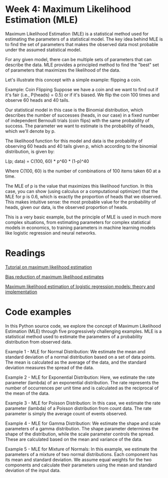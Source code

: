 # Week 4: Maximum Likelihood Estimation (MLE)

Maximum Likelihood Estimation (MLE) is a statistical method used for estimating the parameters of a statistical model. The key idea behind MLE is to find the set of parameters that makes the observed data most probable under the assumed statistical model.

For any given model, there can be multiple sets of parameters that can describe the data. MLE provides a principled method to find the "best" set of parameters that maximizes the likelihood of the data.

Let's illustrate this concept with a simple example: flipping a coin.

Example: Coin Flipping
Suppose we have a coin and we want to find out if it's fair (i.e., P(heads) = 0.5) or if it's biased. We flip the coin 100 times and observe 60 heads and 40 tails.

Our statistical model in this case is the Binomial distribution, which describes the number of successes (heads, in our case) in a fixed number of independent Bernoulli trials (coin flips) with the same probability of success. The parameter we want to estimate is the probability of heads, which we'll denote by p.

The likelihood function for this model and data is the probability of observing 60 heads and 40 tails given p, which according to the binomial distribution, is given by:

L(p; data) = C(100, 60) * p^60 * (1-p)^40

Where C(100, 60) is the number of combinations of 100 items taken 60 at a time.

The MLE of p is the value that maximizes this likelihood function. In this case, you can show (using calculus or a computational optimizer) that the MLE for p is 0.6, which is exactly the proportion of heads that we observed. This makes intuitive sense: the most probable value for the probability of heads, given our data, is the observed proportion of heads.

This is a very basic example, but the principle of MLE is used in much more complex situations, from estimating parameters for complex statistical models in economics, to training parameters in machine learning models like logistic regression and neural networks.

# Readings

[Tutorial on maximum likelihood estimation](https://citeseerx.ist.psu.edu/document?repid=rep1&type=pdf&doi=4ab2cfe6766a5007b2fcf8cfffbf7fb566c077f4)


[Bias reduction of maximum likelihood estimates](https://www2.stat.duke.edu/~scs/Courses/Stat376/Papers/GibbsFieldEst/BiasReductionMLE.pdf)

[Maximum likelihood estimation of logistic regression models: theory and implementation](https://saedsayad.com/docs/mlelr.pdf)

# Code examples

In this Python source code, we explore the concept of Maximum Likelihood Estimation (MLE) through five progressively challenging examples. MLE is a statistical method used to estimate the parameters of a probability distribution from observed data.

Example 1 - MLE for Normal Distribution:
We estimate the mean and standard deviation of a normal distribution based on a set of data points. The mean is calculated as the average of the data, and the standard deviation measures the spread of the data.

Example 2 - MLE for Exponential Distribution:
Here, we estimate the rate parameter (lambda) of an exponential distribution. The rate represents the number of occurrences per unit time and is calculated as the reciprocal of the mean of the data.

Example 3 - MLE for Poisson Distribution:
In this case, we estimate the rate parameter (lambda) of a Poisson distribution from count data. The rate parameter is simply the average count of events observed.

Example 4 - MLE for Gamma Distribution:
We estimate the shape and scale parameters of a gamma distribution. The shape parameter determines the shape of the distribution, while the scale parameter controls the spread. These are calculated based on the mean and variance of the data.

Example 5 - MLE for Mixture of Normals:
In this example, we estimate the parameters of a mixture of two normal distributions. Each component has its mean and standard deviation. We assume equal weights for the two components and calculate their parameters using the mean and standard deviation of the input data.